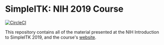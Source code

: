 # SimpleITK: NIH 2019 Course

[![CircleCI](https://circleci.com/gh/SimpleITK/NIH2019_COURSE.svg?style=svg)](https://circleci.com/gh/SimpleITK/NIH2019_COURSE)

This repository contains all of the material presented at the
NIH Introduction to SimpleITK 2019, and the course's [website](https://SimpleITK.github.io/NIH2019_COURSE/).

